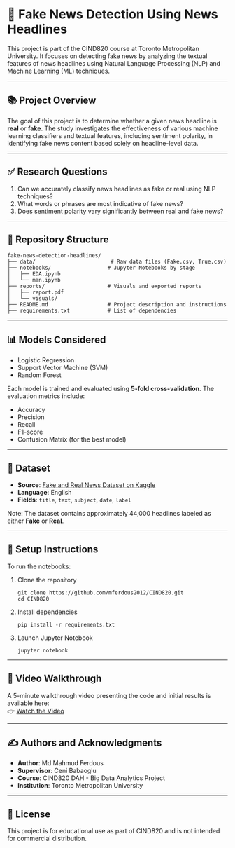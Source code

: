# 📰 Fake News Detection Using News Headlines

This project is part of the CIND820 course at Toronto Metropolitan University. It focuses on detecting fake news by analyzing the textual features of news headlines using Natural Language Processing (NLP) and Machine Learning (ML) techniques.

---

## 📚 Project Overview

The goal of this project is to determine whether a given news headline is **real** or **fake**. The study investigates the effectiveness of various machine learning classifiers and textual features, including sentiment polarity, in identifying fake news content based solely on headline-level data.

---

## ✅ Research Questions

1. Can we accurately classify news headlines as fake or real using NLP techniques?
2. What words or phrases are most indicative of fake news?
3. Does sentiment polarity vary significantly between real and fake news?

---

## 📁 Repository Structure

```
fake-news-detection-headlines/
├── data/                        # Raw data files (Fake.csv, True.csv)
├── notebooks/                  # Jupyter Notebooks by stage
│   ├── EDA.ipynb
│   └── man.ipynb
├── reports/                    # Visuals and exported reports
│   ├── report.pdf
│   └── visuals/
├── README.md                   # Project description and instructions
├── requirements.txt            # List of dependencies
```

---

## 📊 Models Considered

- Logistic Regression
- Support Vector Machine (SVM)
- Random Forest

Each model is trained and evaluated using **5-fold cross-validation**. The evaluation metrics include:
- Accuracy
- Precision
- Recall
- F1-score
- Confusion Matrix (for the best model)

---

## 🧪 Dataset

- **Source**: [Fake and Real News Dataset on Kaggle](https://www.kaggle.com/datasets/clmentbisaillon/fake-and-real-news-dataset)
- **Language**: English
- **Fields**: `title`, `text`, `subject`, `date`, `label`

Note: The dataset contains approximately 44,000 headlines labeled as either **Fake** or **Real**.

---

## 🔧 Setup Instructions

To run the notebooks:

1. Clone the repository  
   ```
   git clone https://github.com/mferdous2012/CIND820.git
   cd CIND820
   ```

2. Install dependencies  
   ```
   pip install -r requirements.txt
   ```

3. Launch Jupyter Notebook  
   ```
   jupyter notebook
   ```

---

## 🎥 Video Walkthrough

A 5-minute walkthrough video presenting the code and initial results is available here:  
👉 [Watch the Video](https://www.loom.com/share/26fca3dabd7a4213971ee54c2af39088)

---

## ✍️ Authors and Acknowledgments

- **Author**: Md Mahmud Ferdous  
- **Supervisor**: Ceni Babaoglu  
- **Course**: CIND820 DAH - Big Data Analytics Project  
- **Institution**: Toronto Metropolitan University

---

## 📌 License

This project is for educational use as part of CIND820 and is not intended for commercial distribution.
